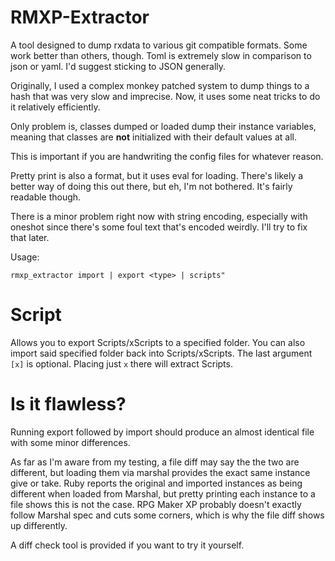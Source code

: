 # RMXP-Extractor

A tool designed to dump rxdata to various git compatible formats. Some work better than others, though.
Toml is extremely slow in comparison to json or yaml. I'd suggest sticking to JSON generally.

Originally, I used a complex monkey patched system to dump things to a hash that was very slow and imprecise. 
Now, it uses some neat tricks to do it relatively efficiently. 

Only problem is, classes dumped or loaded dump their instance variables, meaning that classes are **not** initialized with their default values at all. 

This is important if you are handwriting the config files for whatever reason.

Pretty print is also a format, but it uses eval for loading. There's likely a better way of doing this out there, but eh, I'm not bothered.
It's fairly readable though.

There is a minor problem right now with string encoding, especially with oneshot since there's some foul text that's encoded weirdly. 
I'll try to fix that later.

Usage:

`rmxp_extractor import | export <type> | scripts"`
# Script

Allows you to export Scripts/xScripts to a specified folder. You can also import said specified folder back into Scripts/xScripts.
The last argument `[x]` is optional. Placing just `x` there will extract Scripts.

# Is it flawless?

Running export followed by import should produce an almost identical file with some minor differences.

As far as I'm aware from my testing, a file diff may say the the two are different, but loading them via marshal provides the exact same instance give or take.
Ruby reports the original and imported instances as being different when loaded from Marshal, but pretty printing each instance to a file shows this is not the case.
RPG Maker XP probably doesn't exactly follow Marshal spec and cuts some corners, which is why the file diff shows up differently.

A diff check tool is provided if you want to try it yourself.
